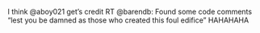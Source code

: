 <!--
id: 184345938
link: http://kevinisom.info/post/184345938/i-think-aboy021-gets-credit-rt-barendb-found
slug: i-think-aboy021-gets-credit-rt-barendb-found
date: Thu Sep 10 2009 19:15:52 GMT+1200 (NZST)
raw: {"blog_name":"kevinisom","id":184345938,"post_url":"http://kevinisom.info/post/184345938/i-think-aboy021-gets-credit-rt-barendb-found","slug":"i-think-aboy021-gets-credit-rt-barendb-found","type":"text","date":"2009-09-10 07:15:52 GMT","timestamp":1252566952,"state":"published","format":"html","reblog_key":"EySmBNqv","tags":[],"short_url":"http://tmblr.co/Zw68YyA-ELI","highlighted":[],"feed_item":"http://twitter.com/kev_nz/statuses/3879660742","from_feed_id":"650289","note_count":0,"title":null,"body":"<p>I think @aboy021 get&#8217;s credit RT @barendb: Found some code comments &#8220;lest you be damned as those who created this foul edifice&#8221; HAHAHAHA</p>"}
publish: 2009-09-010
tags: 
title: null
-->


I think @aboy021 get’s credit RT @barendb: Found some code comments
“lest you be damned as those who created this foul edifice” HAHAHAHA


